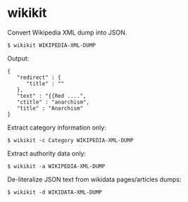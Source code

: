 wikikit
=======

Convert Wikipedia XML dump into JSON.

    $ wikikit WIKIPEDIA-XML-DUMP

Output:

    {
       "redirect" : {
          "title" : ""
       },
       "text" : "{{Red ....",
       "ctitle" : "anarchism",
       "title" : "Anarchism"
    }

Extract category information only:

    $ wikikit -c Category WIKIPEDIA-XML-DUMP

Extract authority data only:

    $ wikikit -a WIKIPEDIA-XML-DUMP

De-literalize JSON text from wikidata pages/articles dumps:

    $ wikikit -d WIKIDATA-XML-DUMP
